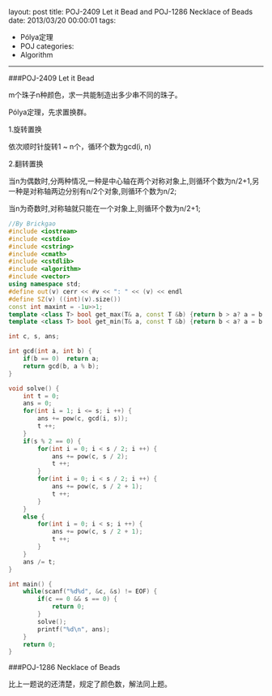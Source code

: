 layout: post
title: POJ-2409 Let it Bead and POJ-1286 Necklace of Beads
date: 2013/03/20 00:00:01
tags: 
- Pólya定理
- POJ
categories:
- Algorithm
---

###POJ-2409 Let it Bead

m个珠子n种颜色，求一共能制造出多少串不同的珠子。

Pólya定理，先求置换群。

1.旋转置换

依次顺时针旋转1 ~ n个，循环个数为gcd(i, n)

2.翻转置换

当n为偶数时,分两种情况,一种是中心轴在两个对称对象上,则循环个数为n/2+1,另一种是对称轴两边分别有n/2个对象,则循环个数为n/2;

当n为奇数时,对称轴就只能在一个对象上,则循环个数为n/2+1;

<!-- more -->

``` c++ POJ 2409
//By Brickgao
#include <iostream>
#include <cstdio>
#include <cstring>
#include <cmath>
#include <cstdlib>
#include <algorithm>
#include <vector>
using namespace std;
#define out(v) cerr << #v << ": " << (v) << endl
#define SZ(v) ((int)(v).size())
const int maxint = -1u>>1;
template <class T> bool get_max(T& a, const T &b) {return b > a? a = b, 1: 0;}
template <class T> bool get_min(T& a, const T &b) {return b < a? a = b, 1: 0;}

int c, s, ans;

int gcd(int a, int b) {
    if(b == 0)  return a;
    return gcd(b, a % b);
}

void solve() {
    int t = 0;
    ans = 0;
    for(int i = 1; i <= s; i ++) {
        ans += pow(c, gcd(i, s));
        t ++;
    }
    if(s % 2 == 0) {
        for(int i = 0; i < s / 2; i ++) {
            ans += pow(c, s / 2);
            t ++;
        }
        for(int i = 0; i < s / 2; i ++) {
            ans += pow(c, s / 2 + 1);
            t ++;
        }
    }
    else {
        for(int i = 0; i < s; i ++) {
            ans += pow(c, s / 2 + 1);
            t ++;
        }
    }
    ans /= t;
}

int main() {
    while(scanf("%d%d", &c, &s) != EOF) {
        if(c == 0 && s == 0) {
            return 0;
        }
        solve();
        printf("%d\n", ans);
    }
    return 0;
}
```

###POJ-1286 Necklace of Beads

比上一题说的还清楚，规定了颜色数，解法同上题。
